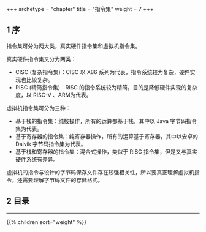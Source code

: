 +++
archetype = "chapter"
title = "指令集"
weight = 7
+++

## 1 序
指令集可分为两大类，真实硬件指令集和虚拟机指令集。

真实硬件指令集又分为两类：
* CISC (复杂指令集)：CISC 以 X86 系列为代表，指令系统较为复杂，硬件实现也比较复杂。
* RISC (精简指令集)：RISC 的指令系统较为精简，目的是降低硬件实现的复杂度，以 RISC-V 、ARM为代表。

虚拟机指令集可分为三种：
* 基于栈的指令集：纯栈操作，所有的运算都基于栈，其中以 Java 字节码指令集为代表。
* 基于寄存器的指令集：纯寄存器操作，所有的运算基于寄存器，其中以安卓的 Dalvik 字节码指令集为代表。
* 基于栈和寄存器的指令集：混合式操作，类似于 RISC 指令集，但是又与真实硬件系统有差异。

虚拟机的指令与设计的字节码保存文件存在较强相关性，所以要真正理解虚拟机指令，还需要理解字节码文件的存储格式。
## 2 目录
<hr>
{{% children sort="weight" %}}